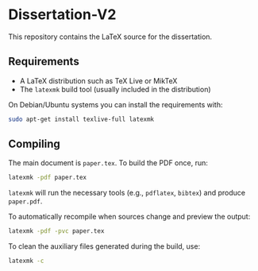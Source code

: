 # Dissertation-V2

This repository contains the LaTeX source for the dissertation.

## Requirements

- A LaTeX distribution such as TeX Live or MikTeX
- The `latexmk` build tool (usually included in the distribution)

On Debian/Ubuntu systems you can install the requirements with:

```bash
sudo apt-get install texlive-full latexmk
```

## Compiling

The main document is `paper.tex`. To build the PDF once, run:

```bash
latexmk -pdf paper.tex
```

`latexmk` will run the necessary tools (e.g., `pdflatex`, `bibtex`) and produce `paper.pdf`.

To automatically recompile when sources change and preview the output:

```bash
latexmk -pdf -pvc paper.tex
```

To clean the auxiliary files generated during the build, use:

```bash
latexmk -c
```
